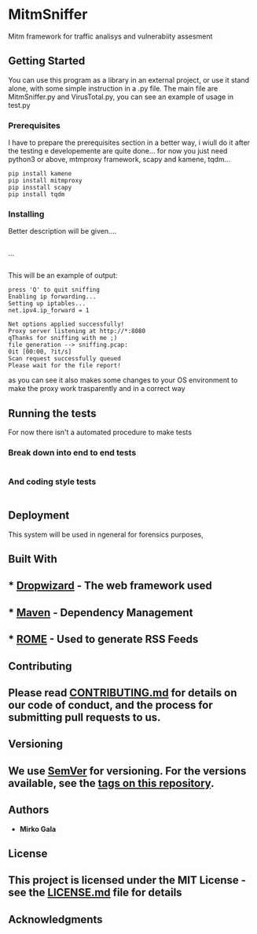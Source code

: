 # MitmSniffer

Mitm framework for traffic analisys and vulnerabiity assesment

## Getting Started

You can use this program as a library in an external project, or use it stand alone, with some simple instruction in a .py file. 
The main file are MitmSniffer.py and VirusTotal.py, you can see an example of usage in test.py

### Prerequisites

I have to prepare the prerequisites section in a better way, i wiull do it after the testing e developemente are quite done… for now you just need python3 or above, mtmproxy framework, scapy and kamene, tqdm… 

```
pip install kamene
pip install mitmproxy
pip insstall scapy
pip install tqdm

```

### Installing

Better description will be given....

```

```
...

```

```

This will be an example of output:

```
press 'Q' to quit sniffing
Enabling ip forwarding...
Setting up iptables...
net.ipv4.ip_forward = 1

Net options applied successfully!
Proxy server listening at http://*:8080
qThanks for sniffing with me ;)
file generation --> sniffing.pcap:
0it [00:00, ?it/s]
Scan request successfully queued
Please wait for the file report!
```

as you can see it also makes some changes to your OS environment to make the proxy work trasparently and in a correct way

## Running the tests

For now there isn't a automated procedure to make tests

### Break down into end to end tests


```

```

### And coding style tests


```

```

## Deployment

This system will be used in ngeneral for forensics purposes, 

## Built With

## * [Dropwizard](http://www.dropwizard.io/1.0.2/docs/) - The web framework used
## * [Maven](https://maven.apache.org/) - Dependency Management
## * [ROME](https://rometools.github.io/rome/) - Used to generate RSS Feeds

## Contributing

## Please read [CONTRIBUTING.md](https://gist.github.com/PurpleBooth/b24679402957c63ec426) for details on our code of conduct, and the process for submitting pull requests to us.

## Versioning

## We use [SemVer](http://semver.org/) for versioning. For the versions available, see the [tags on this repository](https://github.com/your/project/tags). 

## Authors

* **Mirko Gala** 

## License

## This project is licensed under the MIT License - see the [LICENSE.md](LICENSE.md) file for details

## Acknowledgments

